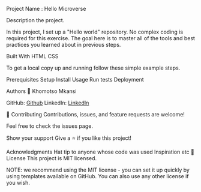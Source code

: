 Project Name : Hello Microverse

Description the project.

In this project, I set up a "Hello world" repository. No complex coding is required for this exercise. The goal here is to master all of the tools and best practices you learned about in previous steps.

Built With
HTML
CSS

To get a local copy up and running follow these simple example steps.

Prerequisites
Setup
Install
Usage
Run tests
Deployment

Authors
👤 Khomotso Mkansi

GitHub: <a href="https://github.com/momotsow">Github</a>
LinkedIn: <a href="https://www.linkedin.com/in/khomotso-prudence-mkansi-aa7794b7/">LinkedIn</a>

🤝 Contributing
Contributions, issues, and feature requests are welcome!

Feel free to check the issues page.

Show your support
Give a ⭐️ if you like this project!

Acknowledgments
Hat tip to anyone whose code was used
Inspiration
etc
📝 License
This project is MIT licensed.

NOTE: we recommend using the MIT license - you can set it up quickly by using templates available on GitHub. You can also use any other license if you wish.